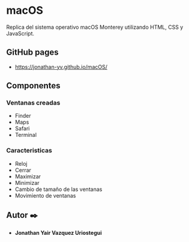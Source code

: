 # macOS

Replica del sistema operativo macOS Monterey utilizando HTML, CSS y JavaScript.


## GitHub pages

* https://jonathan-yv.github.io/macOS/


## Componentes

### Ventanas creadas
* Finder
* Maps
* Safari
* Terminal

### Caracteristicas
* Reloj
* Cerrar
* Maximizar
* Minimizar
* Cambio de tamaño de las ventanas
* Movimiento de ventanas


## Autor ✒️

* **Jonathan Yair Vazquez Uriostegui**